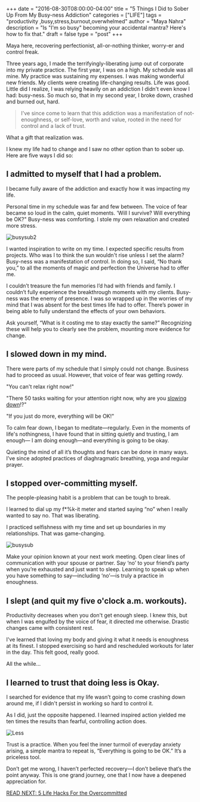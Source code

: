 +++
  date = "2016-08-30T08:00:00-04:00"
  title = "5 Things I Did to Sober Up From My Busy-ness Addiction"
  categories = ["LIFE"]
  tags = "productivity ,busy,stress,burnout,overwhelmed"
  author = "Maya Nahra"
  description = "Is \"I'm so busy\" becoming your accidental mantra? Here's how to fix that."
  draft = false
  type = "post"
+++



<span class="dropcap">M</span>aya here, recovering perfectionist, all-or-nothing thinker, worry-er and control freak.

Three years ago, I made the terrifyingly-liberating jump out of corporate into my private practice. The first year, I was on a high. My schedule was all mine. My practice was sustaining my expenses. I was making wonderful new friends. My clients were creating life-changing results. Life was good.
Little did I realize, I was relying heavily on an addiction I didn't even know I had: busy-ness. So much so, that in my second year, I broke down, crashed and burned out, hard. 

> I've since come to learn that this addiction was a manifestation of not-enoughness, or self-love, worth and value, rooted in the need for control and a lack of trust. 

What a gift that realization was. 

I knew my life had to change and I saw no other option than to sober up. Here are five ways I did so:  

## I admitted to myself that I had a problem. 

I became fully aware of the addiction and exactly how it was impacting my life. 

Personal time in my schedule was far and few between. The voice of fear became so loud in the calm, quiet moments. 'Will I survive? Will everything be OK?" Busy-ness was comforting. I stole my own relaxation and created more stress.

![busysub2](//images.contentful.com/awpxl2koull4/2hAVvR6deYAAmiC2i0OWqa/f98b82c3051b2013b12a48756fc1cc8c/busysub2.jpg)

I wanted inspiration to write on my time. I expected specific results from projects. Who was I to think the sun wouldn't rise unless I set the alarm? Busy-ness was a manifestation of control. In doing so, I said, “No thank you,” to all the moments of magic and perfection the Universe had to offer me. 

I couldn’t treasure the fun memories I’d had with friends and family. I couldn’t fully experience the breakthrough moments with my clients. Busy-ness was the enemy of presence. I was so wrapped up in the worries of my mind that I was absent for the best times life had to offer.
There’s power in being able to fully understand the effects of your own behaviors. 

Ask yourself, “What is it costing me to stay exactly the same?” Recognizing these will help you to clearly see the problem, mounting more evidence for change. 

## I slowed down in my mind.
There were parts of my schedule that I simply could not change. Business had to proceed as usual. However, that voice of fear was getting rowdy. 

"You can't relax right now!" 

"There 50 tasks waiting for your attention right now, why are you [slowing down](http://advice.shinetext.com/articles/shine-squad-feature-ninas-4-tips-to-slow-down-and-enjoy-life/?utm_source=Shine&utm_medium=Blog)!?"

"If you just do more, everything will be OK!"

To calm fear down, I began to meditate—regularly. Even in the moments of life's nothingness, I have found that in sitting quietly and trusting, I am enough— I am doing enough—and everything is going to be okay.

Quieting the mind of all it’s thoughts and fears can be done in many ways. I’ve since adopted practices of diaghragmatic breathing, yoga and regular prayer. 

## I stopped over-committing myself.

The people-pleasing habit is a problem that can be tough to break.

I learned to dial up my f*%k-it meter and started saying “no” when I really wanted to say no. That was liberating. 

I practiced selfishness with my time and set up boundaries in my relationships. That was game-changing. 

![busysub](//images.contentful.com/awpxl2koull4/2zhGtuFtw0qI04gK8w6iSy/6c45c63ddb08955a6c303bbe1107a76f/busysub.jpg)

Make your opinion known at your next work meeting. Open clear lines of communication with your spouse or partner. Say ‘no’ to your friend’s party when you’re exhausted and just want to sleep. Learning to speak up when you have something to say—including ‘no’—is truly a practice in enoughness.

## I slept (and quit my five o'clock a.m. workouts).

Productivity decreases when you don't get enough sleep.  I knew this, but when I was engulfed by the voice of fear, it directed me otherwise.
Drastic changes came with consistent rest. 

I've learned that loving my body and giving it what it needs is enoughness at its finest. I stopped exercising so hard and rescheduled workouts for later in the day. This felt good, really good. 

All the while…

## I learned to trust that doing less is Okay.  
I searched for evidence that my life wasn’t going to come crashing down around me, if I didn't persist in working so hard to control it. 

As I did, just the opposite happened. I learned inspired action yielded me ten times the results than fearful, controlling action does.

![Less](//images.contentful.com/awpxl2koull4/z9ECQzrczYgCqsGmoEkmy/2a70ba831ab620e9cca4e3bd539d45b8/less.png)

Trust is a practice. When you feel the inner turmoil of everyday anxiety arising, a simple mantra to repeat is, “Everything is going to be OK.” It’s a priceless tool. 

Don’t get me wrong, I haven’t perfected recovery—I don’t believe that’s the point anyway.  This is one grand journey, one that I now have a deepened appreciation for.  

[READ NEXT: 5 Life Hacks For the Overcommitted
](http://advice.shinetext.com/articles/5-tips-for-the-overcommitted/)

<div class="pubexchange_module" id="pubexchange_below_content" data-pubexchange-module-id="2323"></div>

<script>(function(w, d, s, id) {
  w.PUBX=w.PUBX || {pub: "shine_text", discover: false, lazy: true};
  var js, pjs = d.getElementsByTagName(s)[0];
  if (d.getElementById(id)) return;
  js = d.createElement(s); js.id = id; js.async = true;
  js.src = "//main.pubexchange.com/loader.min.js";
  pjs.parentNode.insertBefore(js, pjs);
}(window, document, "script", "pubexchange-jssdk"));</script>

